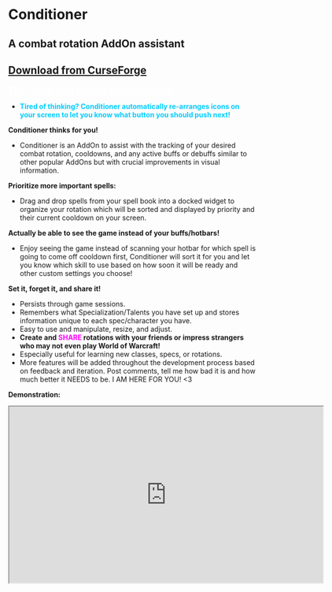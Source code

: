 # Conditioner

## A combat rotation AddOn assistant

## [Download from CurseForge](https://www.curseforge.com/wow/addons/conditioner)

<p><span style="text-decoration: underline; color: #FFFFFF; font-size: 18px;"><b>The single best feature of Conditioner:</b></span></p>
<ul>
<li><span style="color: #00ccff;"><b>Tired of thinking? Conditioner automatically re-arranges icons on your screen to let you know what button you should push next!</b></span></li>
</ul>
<p><b>Conditioner thinks for you!</b></p>
<ul>
<li>Conditioner is an AddOn to assist with the tracking of your desired combat rotation, cooldowns, and any active buffs or debuffs similar to other popular AddOns but with crucial improvements in visual information.</li>
</ul>
<p><strong>Prioritize more important spells:</strong></p>
<ul>
<li>Drag and drop spells from your spell book into a docked widget to organize your rotation which will be sorted and displayed by priority and their current cooldown on your screen.</li>
</ul>
<p><strong>Actually be able to see the game instead of your buffs/hotbars!</strong></p>
<ul>
<li>Enjoy seeing the game instead of scanning your hotbar for which spell is going to come off cooldown first, Conditioner will sort it for you and let you know which skill to use based on how soon it will be ready and other custom settings you choose!</li>
</ul>
<p><strong>Set it, forget it, and share it!</strong></p>
<ul>
<li>Persists through game sessions.</li>
<li>Remembers what Specialization/Talents you have set up and stores information unique to each spec/character you have.</li>
<li>Easy to use and manipulate, resize, and adjust.</li>
<li><strong>Create and <span style="color: #ff00ff;">SHARE </span>rotations with your friends or impress strangers who may not even play World of Warcraft!</strong></li>
<li>Especially useful for learning new classes, specs, or rotations.</li>
<li>More features will be added throughout the development process based on feedback and iteration. Post comments, tell me how bad it is and how much better it NEEDS to be. I AM HERE FOR YOU! &lt;3</li>
</ul>
<p><b>Demonstration:</b></p>
<p><b><iframe allowfullscreen="allowfullscreen" src="https://www.youtube.com/embed/2LnQBS0cnBE?wmode=transparent" height="358" width="638"></iframe></b></p>

